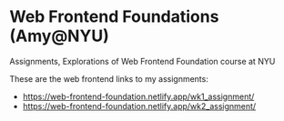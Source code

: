 # Web Frontend Foundations (Amy@NYU)
Assignments, Explorations of Web Frontend Foundation course at NYU

These are the web frontend links to my assignments:
* https://web-frontend-foundation.netlify.app/wk1_assignment/
* https://web-frontend-foundation.netlify.app/wk2_assignment/
